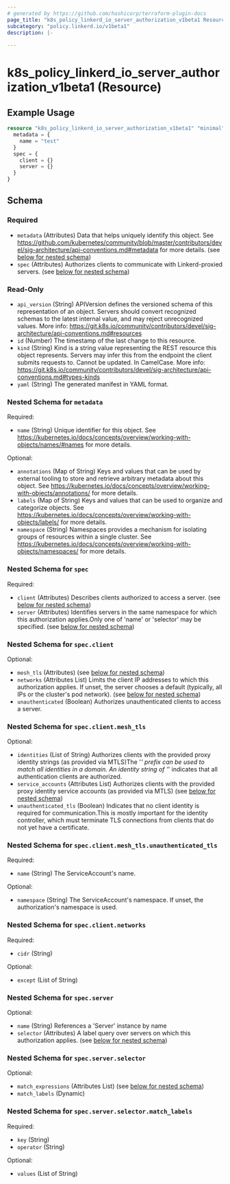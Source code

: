 ```yaml
---
# generated by https://github.com/hashicorp/terraform-plugin-docs
page_title: "k8s_policy_linkerd_io_server_authorization_v1beta1 Resource - terraform-provider-k8s"
subcategory: "policy.linkerd.io/v1beta1"
description: |-
  
---
```


# k8s_policy_linkerd_io_server_authorization_v1beta1 (Resource)



## Example Usage

```terraform
resource "k8s_policy_linkerd_io_server_authorization_v1beta1" "minimal" {
  metadata = {
    name = "test"
  }
  spec = {
    client = {}
    server = {}
  }
}
```

<!-- schema generated by tfplugindocs -->
## Schema

### Required

- `metadata` (Attributes) Data that helps uniquely identify this object. See https://github.com/kubernetes/community/blob/master/contributors/devel/sig-architecture/api-conventions.md#metadata for more details. (see [below for nested schema](#nestedatt--metadata))
- `spec` (Attributes) Authorizes clients to communicate with Linkerd-proxied servers. (see [below for nested schema](#nestedatt--spec))

### Read-Only

- `api_version` (String) APIVersion defines the versioned schema of this representation of an object. Servers should convert recognized schemas to the latest internal value, and may reject unrecognized values. More info: https://git.k8s.io/community/contributors/devel/sig-architecture/api-conventions.md#resources
- `id` (Number) The timestamp of the last change to this resource.
- `kind` (String) Kind is a string value representing the REST resource this object represents. Servers may infer this from the endpoint the client submits requests to. Cannot be updated. In CamelCase. More info: https://git.k8s.io/community/contributors/devel/sig-architecture/api-conventions.md#types-kinds
- `yaml` (String) The generated manifest in YAML format.

<a id="nestedatt--metadata"></a>
### Nested Schema for `metadata`

Required:

- `name` (String) Unique identifier for this object. See https://kubernetes.io/docs/concepts/overview/working-with-objects/names/#names for more details.

Optional:

- `annotations` (Map of String) Keys and values that can be used by external tooling to store and retrieve arbitrary metadata about this object. See https://kubernetes.io/docs/concepts/overview/working-with-objects/annotations/ for more details.
- `labels` (Map of String) Keys and values that can be used to organize and categorize objects. See https://kubernetes.io/docs/concepts/overview/working-with-objects/labels/ for more details.
- `namespace` (String) Namespaces provides a mechanism for isolating groups of resources within a single cluster. See https://kubernetes.io/docs/concepts/overview/working-with-objects/namespaces/ for more details.


<a id="nestedatt--spec"></a>
### Nested Schema for `spec`

Required:

- `client` (Attributes) Describes clients authorized to access a server. (see [below for nested schema](#nestedatt--spec--client))
- `server` (Attributes) Identifies servers in the same namespace for which this authorization applies.Only one of 'name' or 'selector' may be specified. (see [below for nested schema](#nestedatt--spec--server))

<a id="nestedatt--spec--client"></a>
### Nested Schema for `spec.client`

Optional:

- `mesh_tls` (Attributes) (see [below for nested schema](#nestedatt--spec--client--mesh_tls))
- `networks` (Attributes List) Limits the client IP addresses to which this authorization applies. If unset, the server chooses a default (typically, all IPs or the cluster's pod network). (see [below for nested schema](#nestedatt--spec--client--networks))
- `unauthenticated` (Boolean) Authorizes unauthenticated clients to access a server.

<a id="nestedatt--spec--client--mesh_tls"></a>
### Nested Schema for `spec.client.mesh_tls`

Optional:

- `identities` (List of String) Authorizes clients with the provided proxy identity strings (as provided via MTLS)The '*' prefix can be used to match all identities in a domain. An identity string of '*' indicates that all authentication clients are authorized.
- `service_accounts` (Attributes List) Authorizes clients with the provided proxy identity service accounts (as provided via MTLS) (see [below for nested schema](#nestedatt--spec--client--mesh_tls--service_accounts))
- `unauthenticated_tls` (Boolean) Indicates that no client identity is required for communication.This is mostly important for the identity controller, which must terminate TLS connections from clients that do not yet have a certificate.

<a id="nestedatt--spec--client--mesh_tls--service_accounts"></a>
### Nested Schema for `spec.client.mesh_tls.unauthenticated_tls`

Required:

- `name` (String) The ServiceAccount's name.

Optional:

- `namespace` (String) The ServiceAccount's namespace. If unset, the authorization's namespace is used.



<a id="nestedatt--spec--client--networks"></a>
### Nested Schema for `spec.client.networks`

Required:

- `cidr` (String)

Optional:

- `except` (List of String)



<a id="nestedatt--spec--server"></a>
### Nested Schema for `spec.server`

Optional:

- `name` (String) References a 'Server' instance by name
- `selector` (Attributes) A label query over servers on which this authorization applies. (see [below for nested schema](#nestedatt--spec--server--selector))

<a id="nestedatt--spec--server--selector"></a>
### Nested Schema for `spec.server.selector`

Optional:

- `match_expressions` (Attributes List) (see [below for nested schema](#nestedatt--spec--server--selector--match_expressions))
- `match_labels` (Dynamic)

<a id="nestedatt--spec--server--selector--match_expressions"></a>
### Nested Schema for `spec.server.selector.match_labels`

Required:

- `key` (String)
- `operator` (String)

Optional:

- `values` (List of String)


